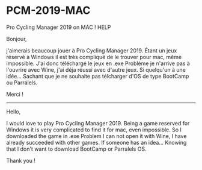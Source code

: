 # PCM-2019-MAC
Pro Cycling Manager 2019 on MAC ! HELP


Bonjour,

j'aimerais beaucoup jouer à Pro Cycling Manager 2019.
Étant un jeux réservé à Windows il est très compliqué de le trouver pour mac, même impossible.
J'ai donc téléchargé le jeux en .exe 
Problème je n'arrive pas à l'ouvrire avec Wine, j'ai déja réussi avec d'autre jeux.
Si quelqu'un à une idée...
Sachant que je ne souhaite pas télcharger d'OS de type BootCamp ou Parralels.

Merci ! 


---------------------------------
Hello,

I would love to play Pro Cycling Manager 2019.
Being a game reserved for Windows it is very complicated to find it for mac, even impossible.
So I downloaded the game in .exe
Problem I can not open it with Wine, I have already succeeded with other games.
If someone has an idea...
Knowing that I don't want to download BootCamp or Parralels OS.

Thank you !
